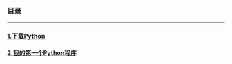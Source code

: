 ### 目录
***
#### [1.下载Python](https://github.com/the-China/Python-Learning/tree/%E4%B8%BB%E8%A6%81/%E7%AC%94%E8%AE%B0/1.%E4%B8%8B%E8%BD%BDPython)
#### [2.我的第一个Python程序](https://github.com/the-China/Python-Learning/tree/%E4%B8%BB%E8%A6%81/%E7%AC%94%E8%AE%B0/2.%E6%88%91%E7%9A%84%E7%AC%AC%E4%B8%80%E4%B8%AAPython%E7%A8%8B%E5%BA%8F)
